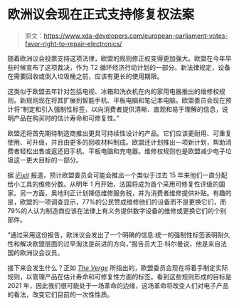 # 欧洲议会现在正式支持修复权法案

> 原文：<https://www.xda-developers.com/european-parliament-votes-favor-right-to-repair-electronics/>

随着欧洲议会投票支持这项法律，欧盟的规则修正权变得更加强大。欧盟在今年早些时候宣布了这项裁决，作为 T2 循环经济行动计划的一部分。新法律规定，设备在需要回收或倒入垃圾桶之前，应该有更长的使用期限。

这类似于欧盟去年针对包括电视、冰箱和洗衣机在内的家用电器推出的维修权规则。新规则现在将其扩展到智能手机、平板电脑和笔记本电脑。欧盟委员会现在预计将“制定和引入强制性标签，以向消费者提供清晰、直观和易于理解的信息，说明产品在购买时的估计寿命和可修复性。”

欧盟还将首先期待制造商推出更具可持续性设计的产品。它们应该更耐用、可重复使用、可升级，并且由更多的回收材料制成。欧盟还计划推出一项新计划，帮助消费者轻松出售或返还旧手机、平板电脑和充电器。维修权规则也是欧盟减少电子垃圾这一更大目标的一部分。

据 *[iFixit](https://www.ifixit.com/News/47111/european-parliament-votes-for-right-to-repair)* 报道，预计欧盟委员会可能会推出一个类似于过去 15 年来他们一直分配给小工具的维修分数。从明年 1 月开始，法国将成为首个采用可修复性评级的国家。另一方面，奥地利正计划降低维修服务税，并为消费者维修提供补贴。有趣的是，欧盟的一项调查显示，77%的公民赞成维修他们的设备而不是更换它们，而 79%的人认为制造商应该在法律上有义务提供数字设备的维修或更换它们的个别部件。

“通过采用这份报告，欧洲议会发出了一个明确的信息:统一的强制性标签表明耐久性和解决欧盟层面的过早淘汰是前进的方向，”报告员大卫·科尔曼说，他是来自法国的欧洲议会议员。

接下来会发生什么？正如 *[The Verge](https://www.theverge.com/2020/11/25/21719701/european-parliament-right-to-repair-resolution-hardware-eu-commission-2021)* 所指出的，欧盟委员会现在将着手制定实际规则，以管理产品在估计寿命和可修复性方面的标签。看到这些规则形成的目标是 2021 年，因此我们很可能处于一场革命的边缘，这场革命将改变人们对电子产品的看法，改变它们目前的一次性性质。